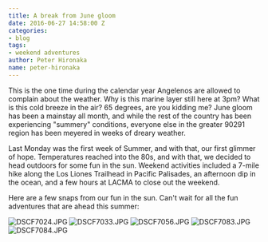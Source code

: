 ```yaml
---
title: A break from June gloom
date: 2016-06-27 14:58:00 Z
categories:
- blog
tags:
- weekend adventures
author: Peter Hironaka
name: peter-hironaka
---
```


This is the one time during the calendar year Angelenos are allowed to complain about the weather. Why is this marine layer still here at 3pm? What is this cold breeze in the air? 65 degrees, are you kidding me? June gloom has been a mainstay all month, and while the rest of the country has been experiencing "summery" conditions, everyone else in the greater 90291 region has been meyered in weeks of dreary weather.

Last Monday was the first week of Summer, and with that, our first glimmer of hope. Temperatures reached into the 80s, and with that, we decided to head outdoors for some fun in the sun. Weekend activities included a 7-mile hike along the Los Liones Trailhead in Pacific Palisades, an afternoon dip in the ocean, and a few hours at LACMA to close out the weekend.

Here are a few snaps from our fun in the sun. Can't wait for all the fun adventures that are ahead this summer: 

![DSCF7024.JPG](/uploads/DSCF7024.JPG)
![DSCF7033.JPG](/uploads/DSCF7033.JPG)
![DSCF7056.JPG](/uploads/DSCF7056.JPG)
![DSCF7083.JPG](/uploads/DSCF7083.JPG)
![DSCF7084.JPG](/uploads/DSCF7084.JPG)
